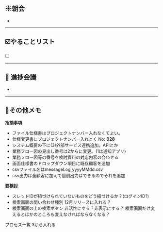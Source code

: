 ## **☀️**朝会

- 

---
## ☑️やることリスト

- [ ]  


---
## 📌 進捗会議

- 


---
## 📝その他メモ

**指摘事項**
- ファイル仕様書はプロジェクトナンバー入れなくてよい。
- 仕様変更書にプロジェクトナンバー入れとく
  No: **028**
- システム概要の下に(3)外部サービス連携追加。APIとか
- 業務フロー図の見出し番号は2からに変更。(1は通知アプリ)
- 業務フロー図等の番号を検討資料の対応内容の合わせる
- 画面仕様書のドロップダウン項目に既存顧客を追加
- csvファイル名はmessageLog_yyyyMMdd.csv
- csv出力は全顧客に加えて個別出力はできるのでそれを追加

**要検討**
- スレッドIDが紐づけられていないものをどう紐づけるか？(ログインID?)
- 検索画面の問い合わせ種別
  12月リリースに入れる？
- 検索画面の上の検索ボタン
  非活性にする？非表示にする？
  検索画面だけ変えるとほかのところも変えなければならなくなる？


プロセス一覧
3から入れる

